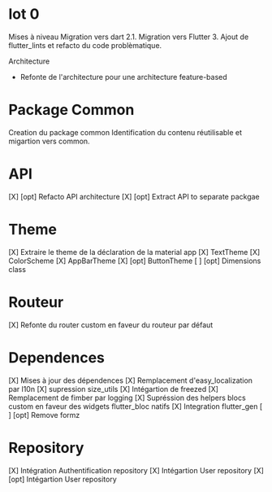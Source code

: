 # lot 0
Mises à niveau
Migration vers dart 2.1.
Migration vers Flutter 3.
Ajout de flutter_lints et refacto du code problèmatique.

Architecture
- Refonte de l'architecture pour une architecture feature-based

# Package Common
Creation du package common
Identification du contenu réutilisable et migartion vers common.

# API
[X] [opt] Refacto API architecture
[X] [opt] Extract API to separate packgae

# Theme
[X] Extraire le theme de la déclaration de la material app
[X] TextTheme
[X] ColorScheme
[X] AppBarTheme
[X] [opt] ButtonTheme
[ ] [opt] Dimensions class

# Routeur
[X] Refonte du router custom en faveur du routeur par défaut

# Dependences
[X] Mises à jour des dépendences 
[X] Remplacement d'easy_localization par l10n
[X] supression size_utils
[X] Intégartion de freezed
[X] Remplacement de fimber par logging
[X] Supréssion des helpers blocs custom en faveur des widgets flutter_bloc natifs
[X] Integration flutter_gen
[ ] [opt] Remove formz

# Repository
[X] Intégration Authentification repository
[X] Intégartion User repository
[X] [opt] Intégartion User repository